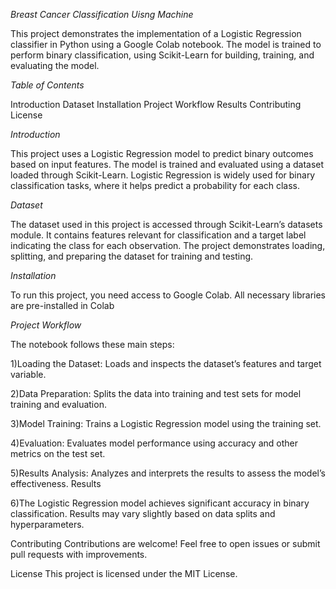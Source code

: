 *Breast Cancer Classification Uisng Machine*

This project demonstrates the implementation of a Logistic Regression classifier in Python using a Google Colab notebook. The model is trained to perform binary classification, using Scikit-Learn for building, training, and evaluating the model.

*Table of Contents*

Introduction
Dataset
Installation
Project Workflow
Results
Contributing
License

*Introduction*

This project uses a Logistic Regression model to predict binary outcomes based on input features. The model is trained and evaluated using a dataset loaded through Scikit-Learn. Logistic Regression is widely used for binary classification tasks, where it helps predict a probability for each class.

*Dataset*

The dataset used in this project is accessed through Scikit-Learn’s datasets module. It contains features relevant for classification and a target label indicating the class for each observation. The project demonstrates loading, splitting, and preparing the dataset for training and testing.

*Installation*

To run this project, you need access to Google Colab. All necessary libraries are pre-installed in Colab


*Project Workflow*

The notebook follows these main steps:

1)Loading the Dataset: Loads and inspects the dataset’s features and target variable.

2)Data Preparation: Splits the data into training and test sets for model training and evaluation.

3)Model Training: Trains a Logistic Regression model using the training set.

4)Evaluation: Evaluates model performance using accuracy and other metrics on the test set.

5)Results Analysis: Analyzes and interprets the results to assess the model’s effectiveness.
Results

6)The Logistic Regression model achieves significant accuracy in binary classification. Results may vary slightly based on data splits and hyperparameters.

Contributing
Contributions are welcome! Feel free to open issues or submit pull requests with improvements.

License
This project is licensed under the MIT License.
